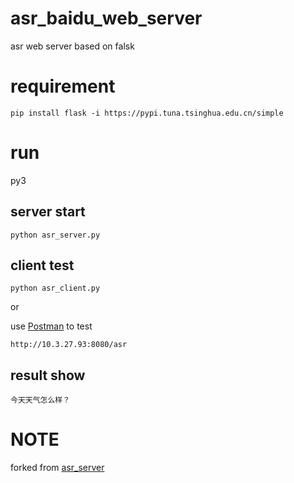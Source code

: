 # asr_baidu_web_server
asr web server based on falsk

# requirement
```
pip install flask -i https://pypi.tuna.tsinghua.edu.cn/simple
```
# run
py3
## server start
```
python asr_server.py
```
## client test
```
python asr_client.py
```
or

use [Postman](https://www.postman.com/) to test
```
http://10.3.27.93:8080/asr
```
## result show
```
今天天气怎么样？
```

# NOTE
forked from [asr_server](https://github.com/hxuanz/asr_server)
